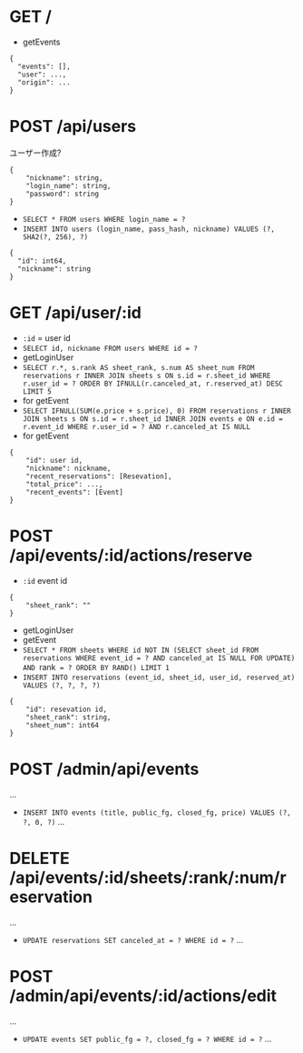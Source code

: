 # GET /
- getEvents
```
{
  "events": [],
  "user": ...,
  "origin": ...
}
```


# POST /api/users
ユーザー作成?
```
{
    "nickname": string,
    "login_name": string,
    "password": string
}
```
- `SELECT * FROM users WHERE login_name = ?`
- `INSERT INTO users (login_name, pass_hash, nickname) VALUES (?, SHA2(?, 256), ?)`
```
{
  "id": int64,
  "nickname": string
}
```

# GET /api/user/:id
- `:id` = user id
- `SELECT id, nickname FROM users WHERE id = ?`
- getLoginUser
- `SELECT r.*, s.rank AS sheet_rank, s.num AS sheet_num FROM reservations r INNER JOIN sheets s ON s.id = r.sheet_id WHERE r.user_id = ? ORDER BY IFNULL(r.canceled_at, r.reserved_at) DESC LIMIT 5`
- for getEvent
- `SELECT IFNULL(SUM(e.price + s.price), 0) FROM reservations r INNER JOIN sheets s ON s.id = r.sheet_id INNER JOIN events e ON e.id = r.event_id WHERE r.user_id = ? AND r.canceled_at IS NULL`
- for getEvent
```
{
    "id": user id,
    "nickname": nickname,
    "recent_reservations": [Resevation],
    "total_price": ...,
    "recent_events": [Event]
}
```

# POST /api/events/:id/actions/reserve
- `:id` event id

```
{
    "sheet_rank": ""
}
```

- getLoginUser
- getEvent
- `SELECT * FROM sheets WHERE id NOT IN (SELECT sheet_id FROM reservations WHERE event_id = ? AND canceled_at IS NULL FOR UPDATE) AND `rank` = ? ORDER BY RAND() LIMIT 1`
- `INSERT INTO reservations (event_id, sheet_id, user_id, reserved_at) VALUES (?, ?, ?, ?)`

```
{
    "id": resevation id,
    "sheet_rank": string,
    "sheet_num": int64
}
```

# POST /admin/api/events
...
- `INSERT INTO events (title, public_fg, closed_fg, price) VALUES (?, ?, 0, ?)`
...

# DELETE /api/events/:id/sheets/:rank/:num/reservation
...
- `UPDATE reservations SET canceled_at = ? WHERE id = ?`
...

# POST /admin/api/events/:id/actions/edit
...
- `UPDATE events SET public_fg = ?, closed_fg = ? WHERE id = ?`
...
